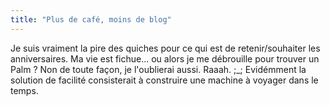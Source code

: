 ```yaml
---
title: "Plus de café, moins de blog"
---
```


Je suis vraiment la pire des quiches pour ce qui est de retenir/souhaiter les
anniversaires. Ma vie est fichue... ou alors je me débrouille pour trouver un
Palm ? Non de toute façon, je l'oublierai aussi. Raaah. ;_; Evidémment la
solution de facilité consisterait à construire une machine à voyager dans le
temps.

